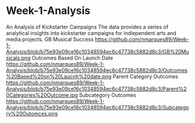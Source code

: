 # Week-1-Analysis
An Analysis of Kickstarter Campaigns
The data provides a series of analytical insights into kickstarter campaigns for indiependent arts and media projects.
GB Musical Success https://github.com/nmarques89/Week-1-Analysis/blob/b75e93e09ce16c10348594ec6c47738c5882d8c3/GB%20Musicals.png
Outcomes Based On Launch Date https://github.com/nmarques89/Week-1-Analysis/blob/b75e93e09ce16c10348594ec6c47738c5882d8c3/Outcomes%20Based%20on%20Laucnh%20date.png
Parent Category Outcomes https://github.com/nmarques89/Week-1-Analysis/blob/b75e93e09ce16c10348594ec6c47738c5882d8c3/Parent%20Categories%20Outcome.jpg
Subcategory Outcomes https://github.com/nmarques89/Week-1-Analysis/blob/b75e93e09ce16c10348594ec6c47738c5882d8c3/Subcategory%20Outomces.png

